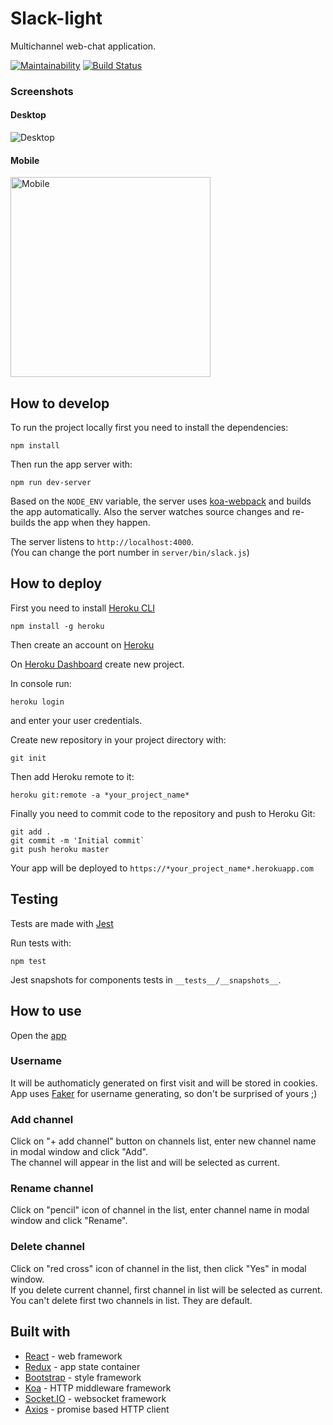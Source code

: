 # Slack-light

Multichannel web-chat application.

[![Maintainability](https://api.codeclimate.com/v1/badges/cd6f3eca4964b433bf97/maintainability)](https://codeclimate.com/github/fortymorgan/project-lvl4-s259/maintainability)
[![Build Status](https://travis-ci.org/fortymorgan/slack-light.svg?branch=master)](https://travis-ci.org/fortymorgan/slack-light)

### Screenshots

#### Desktop
<img src="https://github.com/fortymorgan/slack-light/blob/master/screenshots/Desktop.png" alt="Desktop" title="Desktop version" />

#### Mobile
<img src="https://github.com/fortymorgan/slack-light/blob/master/screenshots/Mobile.png" width=320 alt="Mobile" title="Mobile version" />

## How to develop
To run the project locally first you need to install the dependencies:
```
npm install
```

Then run the app server with:
```
npm run dev-server
```
Based on the `NODE_ENV` variable, the server uses [koa-webpack](https://github.com/shellscape/koa-webpack) and builds the app automatically. Also the server watches source changes and re-builds the app when they happen.

The server listens to `http://localhost:4000`.  
(You can change the port number in `server/bin/slack.js`)

## How to deploy
First you need to install [Heroku CLI](https://devcenter.heroku.com/articles/heroku-cli)
```
npm install -g heroku
```

Then create an account on [Heroku](https://heroku.com)

On [Heroku Dashboard](https://dashboard.heroku.com/apps) create new project.

In console run:
```
heroku login
```
and enter your user credentials.

Create new repository in your project directory with:
```
git init
```
Then add Heroku remote to it:
```
heroku git:remote -a *your_project_name*
```
Finally you need to commit code to the repository and push to Heroku Git:
```
git add .
git commit -m 'Initial commit`
git push heroku master
```
Your app will be deployed to `https://*your_project_name*.herokuapp.com`

## Testing

Tests are made with [Jest](https://github.com/facebook/jest)

Run tests with:
```
npm test
```
Jest snapshots for components tests in `__tests__/__snapshots__`.

## How to use
Open the [app](https://slack-s259.herokuapp.com)

### Username
It will be authomaticly generated on first visit and will be stored in cookies.  
App uses [Faker](https://github.com/marak/Faker.js/) for username generating, so don't be surprised of yours ;)

### Add channel
Click on "+ add channel" button on channels list, enter new channel name in modal window and click "Add".  
The channel will appear in the list and will be selected as current.

### Rename channel
Click on "pencil" icon of channel in the list, enter channel name in modal window and click "Rename".

### Delete channel
Click on "red cross" icon of channel in the list, then click "Yes" in modal window.  
If you delete current channel, first channel in list will be selected as current.
You can't delete first two channels in list. They are default.

## Built with
- [React](https://github.com/facebook/react) - web framework
- [Redux](https://github.com/reduxjs/redux) - app state container
- [Bootstrap](https://github.com/twbs/bootstrap) - style framework
- [Koa](https://github.com/koajs/koa) - HTTP middleware framework
- [Socket.IO](https://github.com/socketio/socket.io) - websocket framework
- [Axios](https://github.com/axios/axios) - promise based HTTP client
